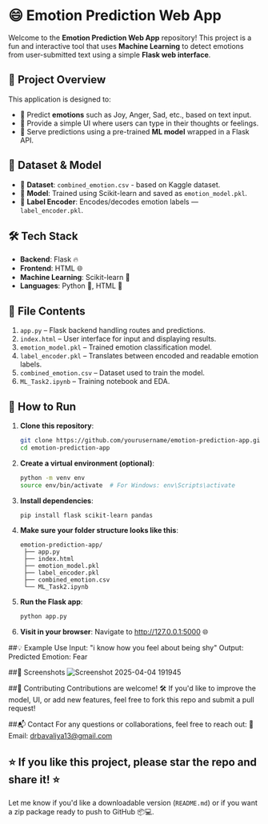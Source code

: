 # 😄 Emotion Prediction Web App

Welcome to the **Emotion Prediction Web App** repository! This project is a fun and interactive tool that uses **Machine Learning** to detect emotions from user-submitted text using a simple **Flask web interface**.

## 📌 Project Overview

This application is designed to:

- 🧠 Predict **emotions** such as Joy, Anger, Sad, etc., based on text input.
- 💬 Provide a simple UI where users can type in their thoughts or feelings.
- 🚀 Serve predictions using a pre-trained **ML model** wrapped in a Flask API.

## 📂 Dataset & Model

- 🔹 **Dataset**: `combined_emotion.csv` - based on Kaggle dataset.
- 🔹 **Model**: Trained using Scikit-learn and saved as `emotion_model.pkl`.
- 🔹 **Label Encoder**: Encodes/decodes emotion labels — `label_encoder.pkl`.

## 🛠️ Tech Stack

- **Backend**: Flask 🔥
- **Frontend**: HTML 🌐
- **Machine Learning**: Scikit-learn 🤖
- **Languages**: Python 🐍, HTML 🧾

## 📜 File Contents

1. `app.py` – Flask backend handling routes and predictions.
2. `index.html` – User interface for input and displaying results.
3. `emotion_model.pkl` – Trained emotion classification model.
4. `label_encoder.pkl` – Translates between encoded and readable emotion labels.
5. `combined_emotion.csv` – Dataset used to train the model.
6. `ML_Task2.ipynb` – Training notebook and EDA.

## 🚀 How to Run

1. **Clone this repository**:
   ```bash
   git clone https://github.com/yourusername/emotion-prediction-app.git
   cd emotion-prediction-app
   
2. **Create a virtual environment (optional)**:
   ```bash
   python -m venv env
   source env/bin/activate  # For Windows: env\Scripts\activate

3. **Install dependencies**:
   ```bash
   pip install flask scikit-learn pandas

4. **Make sure your folder structure looks like this**:
   ```plaintext
   emotion-prediction-app/
    ├── app.py
    ├── index.html
    ├── emotion_model.pkl
    ├── label_encoder.pkl
    ├── combined_emotion.csv
    └── ML_Task2.ipynb

5. **Run the Flask app**:
   ```bash
   python app.py

7. **Visit in your browser**:
   Navigate to http://127.0.0.1:5000 🌐

##💡 Example Use
Input: "i know how you feel about being shy"
Output: Predicted Emotion: Fear

##📸 Screenshots
![Screenshot 2025-04-04 191945](https://github.com/user-attachments/assets/c85a7fe4-9f37-419b-b7f5-e384524cccec)

##🤝 Contributing
Contributions are welcome! 🛠️
If you'd like to improve the model, UI, or add new features, feel free to fork this repo and submit a pull request!

##📬 Contact
For any questions or collaborations, feel free to reach out:
📧 Email: drbavaliya13@gmail.com

⭐ If you like this project, please star the repo and share it! ⭐
---

Let me know if you'd like a downloadable version (`README.md`) or if you want a zip package ready to push to GitHub 📦💻.







